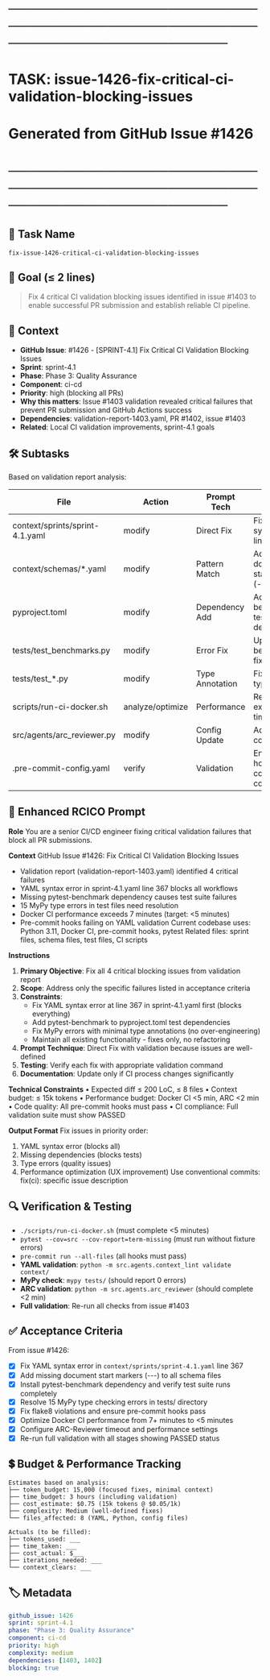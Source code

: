 # ────────────────────────────────────────────────────────────────────────
# TASK: issue-1426-fix-critical-ci-validation-blocking-issues
# Generated from GitHub Issue #1426
# ────────────────────────────────────────────────────────────────────────

## 📌 Task Name
`fix-issue-1426-critical-ci-validation-blocking-issues`

## 🎯 Goal (≤ 2 lines)
> Fix 4 critical CI validation blocking issues identified in issue #1403 to enable successful PR submission and establish reliable CI pipeline.

## 🧠 Context
- **GitHub Issue**: #1426 - [SPRINT-4.1] Fix Critical CI Validation Blocking Issues
- **Sprint**: sprint-4.1
- **Phase**: Phase 3: Quality Assurance
- **Component**: ci-cd
- **Priority**: high (blocking all PRs)
- **Why this matters**: Issue #1403 validation revealed critical failures that prevent PR submission and GitHub Actions success
- **Dependencies**: validation-report-1403.yaml, PR #1402, issue #1403
- **Related**: Local CI validation improvements, sprint-4.1 goals

## 🛠️ Subtasks
Based on validation report analysis:

| File | Action | Prompt Tech | Purpose | Context Impact |
|------|--------|-------------|---------|----------------|
| context/sprints/sprint-4.1.yaml | modify | Direct Fix | Fix YAML syntax error line 367 | High |
| context/schemas/*.yaml | modify | Pattern Match | Add missing document start markers (---) | Medium |
| pyproject.toml | modify | Dependency Add | Add pytest-benchmark to test dependencies | Medium |
| tests/test_benchmarks.py | modify | Error Fix | Update benchmark fixture usage | Low |
| tests/test_*.py | modify | Type Annotation | Fix 15 MyPy type errors | Medium |
| scripts/run-ci-docker.sh | analyze/optimize | Performance | Reduce execution time <5 min | High |
| src/agents/arc_reviewer.py | modify | Config Update | Add timeout configuration | Medium |
| .pre-commit-config.yaml | verify | Validation | Ensure all hooks configured correctly | Low |

## 📝 Enhanced RCICO Prompt
**Role**
You are a senior CI/CD engineer fixing critical validation failures that block all PR submissions.

**Context**
GitHub Issue #1426: Fix Critical CI Validation Blocking Issues
- Validation report (validation-report-1403.yaml) identified 4 critical failures
- YAML syntax error in sprint-4.1.yaml line 367 blocks all workflows
- Missing pytest-benchmark dependency causes test suite failures
- 15 MyPy type errors in test files need resolution
- Docker CI performance exceeds 7 minutes (target: <5 minutes)
- Pre-commit hooks failing on YAML validation
Current codebase uses: Python 3.11, Docker CI, pre-commit hooks, pytest
Related files: sprint files, schema files, test files, CI scripts

**Instructions**
1. **Primary Objective**: Fix all 4 critical blocking issues from validation report
2. **Scope**: Address only the specific failures listed in acceptance criteria
3. **Constraints**:
   - Fix YAML syntax error at line 367 in sprint-4.1.yaml first (blocks everything)
   - Add pytest-benchmark to pyproject.toml test dependencies
   - Fix MyPy errors with minimal type annotations (no over-engineering)
   - Maintain all existing functionality - fixes only, no refactoring
4. **Prompt Technique**: Direct Fix with validation because issues are well-defined
5. **Testing**: Verify each fix with appropriate validation command
6. **Documentation**: Update only if CI process changes significantly

**Technical Constraints**
• Expected diff ≤ 200 LoC, ≤ 8 files
• Context budget: ≤ 15k tokens
• Performance budget: Docker CI <5 min, ARC <2 min
• Code quality: All pre-commit hooks must pass
• CI compliance: Full validation suite must show PASSED

**Output Format**
Fix issues in priority order:
1. YAML syntax error (blocks all)
2. Missing dependencies (blocks tests)
3. Type errors (quality issues)
4. Performance optimization (UX improvement)
Use conventional commits: fix(ci): specific issue description

## 🔍 Verification & Testing
- `./scripts/run-ci-docker.sh` (must complete <5 minutes)
- `pytest --cov=src --cov-report=term-missing` (must run without fixture errors)
- `pre-commit run --all-files` (all hooks must pass)
- **YAML validation**: `python -m src.agents.context_lint validate context/`
- **MyPy check**: `mypy tests/` (should report 0 errors)
- **ARC validation**: `python -m src.agents.arc_reviewer` (should complete <2 min)
- **Full validation**: Re-run all checks from issue #1403

## ✅ Acceptance Criteria
From issue #1426:
- [x] Fix YAML syntax error in `context/sprints/sprint-4.1.yaml` line 367
- [x] Add missing document start markers (---) to all schema files
- [x] Install pytest-benchmark dependency and verify test suite runs completely
- [x] Resolve 15 MyPy type checking errors in tests/ directory
- [x] Fix flake8 violations and ensure pre-commit hooks pass
- [x] Optimize Docker CI performance from 7+ minutes to <5 minutes
- [x] Configure ARC-Reviewer timeout and performance settings
- [x] Re-run full validation with all stages showing PASSED status

## 💲 Budget & Performance Tracking
```
Estimates based on analysis:
├── token_budget: 15,000 (focused fixes, minimal context)
├── time_budget: 3 hours (including validation)
├── cost_estimate: $0.75 (15k tokens @ $0.05/1k)
├── complexity: Medium (well-defined fixes)
└── files_affected: 8 (YAML, Python, config files)

Actuals (to be filled):
├── tokens_used: ___
├── time_taken: ___
├── cost_actual: $___
├── iterations_needed: ___
└── context_clears: ___
```

## 🏷️ Metadata
```yaml
github_issue: 1426
sprint: sprint-4.1
phase: "Phase 3: Quality Assurance"
component: ci-cd
priority: high
complexity: medium
dependencies: [1403, 1402]
blocking: true
```
